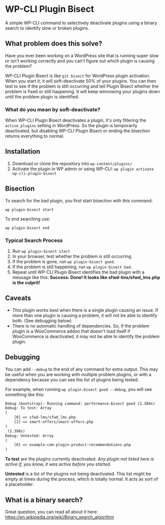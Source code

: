 # WP-CLI Plugin Bisect
A simple WP-CLI command to selectively deactivate plugins using a binary search to identify slow or broken plugins.

## What problem does this solve?
Have you ever been working on a WordPress site that is running super slow or isn't working correctly and you can't figure out which plugin is causing the problem?

WP-CLI Plugin Bisect is like `git bisect` for WordPress plugin activation. When you start it, it will soft-deactivate 50% of your plugins. You can then test to see if the problem is still occurring and tell Plugin Bisect whether the problem is fixed or still happening. It will keep winnowing your plugins down until the problem plugin is identified. 

### What do you mean by soft-deactivate?

When WP-CLI Plugin Bisect deactivates a plugin, it's only filtering the `active_plugins` setting in WordPress. So the plugin is temporarily deactivated, but disabling WP-CLI Plugin Bisect or ending the bisection returns everything to normal.

## Installation

1. Download or clone the repository into `wp-content/plugins/`
2. Activate the plugin in WP admin or using WP-CLI: `wp plugin activate wp-cli-plugin-bisect`

## Bisection

To search for the bad plugin, you first start bisection with this command:

`wp plugin-bisect start`

To end searching use:

`wp plugin-bisect end`

### Typical Search Process
1. Run `wp plugin-bisect start`
2. In your browser, test whether the problem is still occurring. 
3. If the problem is gone, run `wp plugin-bisect good`. 
4. If the problem is still happening, run `wp plugin-bisect bad`. 
5. Repeat until WP-CLI Plugin Bisect identifies the bad plugin with a message like this: **Success: Done! It looks like sfwd-lms/sfwd_lms.php is the culprit!**

## Caveats

- This plugin works best when there is a single plugin causing an issue. If more than one plugin is causing a problem, it will not be able to identify both. (See debugging below)
- There is no automatic handling of dependencies. So, if the problem plugin is a WooCommerce addon that doesn't load itself if WooCommerce is deactivated, it may not be able to identify the problem plugin.

## Debugging

You can add `--debug` to the end of any command for extra output. This may be useful when you are working with multiple problem plugins, or with a dependency because you can see the list of plugins being tested. 

For example, when running `wp plugin-bisect good --debug`, you will see something like this:
```txt
Debug (bootstrap): Running command: performance-bisect good (2.384s)
Debug: To test: Array
(
    [0] => sfwd-lms/sfwd_lms.php
    [1] => smart-offers/smart-offers.php
)
 (2.398s)
Debug: Untested: Array
(
    [0] => example-com-plugin-product-recommendations.php
)
```

**To test** are the plugins currently deactivated. *Any plugin not listed here is active if, you know, it was active before you started.*

**Untested** is a list of the plugins not being deactivated. This list might be empty at times during the process, which is totally normal. It acts as sort of a placeholder.

## What is a binary search?

Great question, you can read all about it here:
https://en.wikipedia.org/wiki/Binary_search_algorithm


